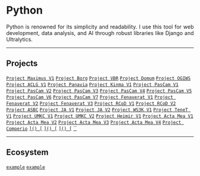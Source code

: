 # Python
<p align="justify">
Python is renowned for its simplicity and readability. I use this tool for web development, data analysis, and AI through robust libraries like Django and Ultralytics.
</p>

---
## Projects
[`Project Maximus V1`](https://github.com/lxRbckl/Project-Maximus/tree/V1) 
[`Project Borg`](https://github.com/lxRbckl/Project-Borg/tree/V1)
[`Project VBR`](https://github.com/lxRbckl/Project-VBR/tree/VBR)
[`Project Domum`](https://github.com/lxRbckl/Project-Domum/tree/V1)
[`Project OGIWS`](https://github.com/lxRbckl/Project-OGIWS/tree/V1)
[`Project ACLG V1`](https://github.com/lxRbckl/Project-ACLG/tree/V1)
[`Project Panavia`](https://github.com/lxRbckl/Project-Panavia/tree/V1)
[`Project Kinma V1`](https://github.com/lxRbckl/Project-Kinma/tree/V1)
[`Project PasCam V1`](https://github.com/lxRbckl/Project-PasCam/tree/V1)
[`Project PasCam V2`](https://github.com/lxRbckl/Project-PasCam/tree/V2)
[`Project PasCam V3`](https://github.com/lxRbckl/Project-PasCam/tree/V3)
[`Project PasCam V4`](https://github.com/lxRbckl/Project-PasCam/tree/V4)
[`Project PasCam V5`](https://github.com/lxRbckl/Project-PasCam/tree/V5)
[`Project PasCam V6`](https://github.com/lxRbckl/Project-PasCam/tree/V6)
[`Project PasCam V7`](https://github.com/lxRbckl/Project-PasCam/tree/V7)
[`Project Fenaverat V1`](https://github.com/lxRbckl/Project-Fenaverat/tree/V1)
[`Project Fenaverat V2`](https://github.com/lxRbckl/Project-Fenaverat/tree/V2)
[`Project Fenaverat V3`](https://github.com/lxRbckl/Project-Fenaverat/tree/V3)
[`Project RCoD V1`](https://github.com/lxRbckl/Project-RCoD/tree/V1)
[`Project RCoD V2`](https://github.com/lxRbckl/Project-RCoD/tree/V2)
[`Project ASBC`](https://github.com/lxRbckl/Project-ASBC/tree/V1)
[`Project JA V1`](https://github.com/lxRbckl/Project-JA/tree/V1)
[`Project JA V2`](https://github.com/lxRbckl/Project-JA/tree/V2)
[`Project WS3K V1`](https://github.com/lxRbckl/Project-WS3K/tree/V1)
[`Project TeneT V1`](https://github.com/lxRbckl/Project-TeneT/tree/V1)
[`Project UMKC V1`](https://github.com/lxRbckl/Project-UMKC/tree/V1)
[`Project UMKC V2`](https://github.com/lxRbckl/Project-UMKC/tree/V2)
[`Project Heimir V1`](https://github.com/lxRbckl/Project-Heimir/tree/V1)
[`Project Acta Mea V1`](https://github.com/lxRbckl/Project-Acta-Mea/tree/V1)
[`Project Acta Mea V2`](https://github.com/lxRbckl/Project-Acta-Mea/tree/V2)
[`Project Acta Mea V3`](https://github.com/lxRbckl/Project-Acta-Mea/tree/V3)
[`Project Acta Mea V4`](https://github.com/lxRbckl/Project-Acta-Mea/tree/V4)
[`Project Comperio`](https://github.com/lxRbckl/Project-Comperio/tree/V1)
[``]()
[``]()
[``]()
[``]()
[``]()
[``]()
[``]()

---
## Ecosystem
[`example`]() 
[`example`]()
